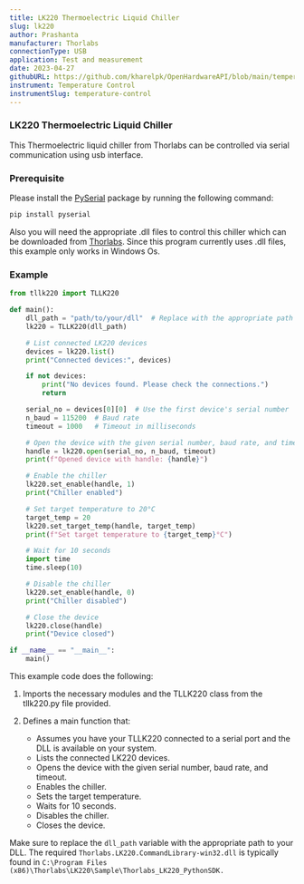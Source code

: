 ```yaml
---
title: LK220 Thermoelectric Liquid Chiller
slug: lk220
author: Prashanta
manufacturer: Thorlabs
connectionType: USB
application: Test and measurement
date: 2023-04-27
githubURL: https://github.com/kharelpk/OpenHardwareAPI/blob/main/temperature_control/tllk220.py
instrument: Temperature Control
instrumentSlug: temperature-control
---
```



### **LK220 Thermoelectric Liquid Chiller**
This Thermoelectric liquid chiller from Thorlabs can be controlled via serial communication using usb interface.

### **Prerequisite**
Please install the [PySerial](https://pyserial.readthedocs.io/en/latest/pyserial.html) package by running the following command:

```python
pip install pyserial
```
Also you will need the appropriate .dll files to control this chiller which can be downloaded from [Thorlabs](https://www.thorlabs.com/software_pages/ViewSoftwarePage.cfm?Code=LK220). Since this program currently uses .dll files, this example only works in Windows Os.

### **Example**

```python
from tllk220 import TLLK220

def main():
    dll_path = "path/to/your/dll"  # Replace with the appropriate path to your DLL
    lk220 = TLLK220(dll_path)

    # List connected LK220 devices
    devices = lk220.list()
    print("Connected devices:", devices)

    if not devices:
        print("No devices found. Please check the connections.")
        return

    serial_no = devices[0][0]  # Use the first device's serial number
    n_baud = 115200  # Baud rate
    timeout = 1000   # Timeout in milliseconds

    # Open the device with the given serial number, baud rate, and timeout
    handle = lk220.open(serial_no, n_baud, timeout)
    print(f"Opened device with handle: {handle}")

    # Enable the chiller
    lk220.set_enable(handle, 1)
    print("Chiller enabled")

    # Set target temperature to 20°C
    target_temp = 20
    lk220.set_target_temp(handle, target_temp)
    print(f"Set target temperature to {target_temp}°C")

    # Wait for 10 seconds
    import time
    time.sleep(10)

    # Disable the chiller
    lk220.set_enable(handle, 0)
    print("Chiller disabled")

    # Close the device
    lk220.close(handle)
    print("Device closed")

if __name__ == "__main__":
    main()

```

This example code does the following:

1. Imports the necessary modules and the TLLK220 class from the tllk220.py file provided.

2. Defines a main function that:

    - Assumes you have your TLLK220 connected to a serial port and the DLL is available on your system.
    - Lists the connected LK220 devices.
    - Opens the device with the given serial number, baud rate, and timeout.
    - Enables the chiller.
    - Sets the target temperature.
    - Waits for 10 seconds.
    - Disables the chiller.
    - Closes the device.

Make sure to replace the `dll_path` variable with the appropriate path to your DLL. The required `Thorlabs.LK220.CommandLibrary-win32.dll` is typically found in `C:\Program Files (x86)\Thorlabs\LK220\Sample\Thorlabs_LK220_PythonSDK.`